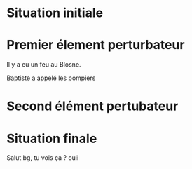 # Situation initiale

# Premier élement perturbateur
Il y a eu un feu au Blosne.

Baptiste a appelé les pompiers
# Second élément pertubateur

# Situation finale
 Salut bg, tu vois ça ?
ouii
